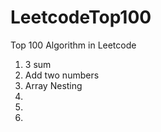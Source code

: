 # LeetcodeTop100
Top 100 Algorithm in Leetcode


1. 3 sum
2. Add two numbers
3. Array Nesting
4. 
5. 
6. 
